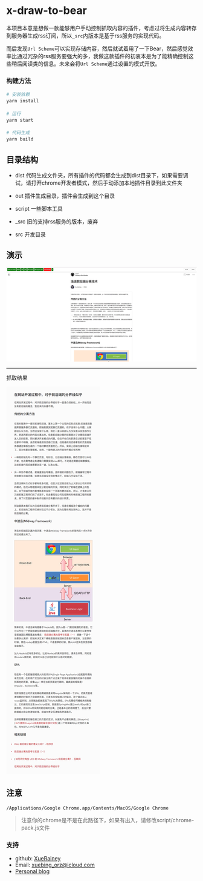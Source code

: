 # x-draw-to-bear

本项目本意是想做一款能够用户手动控制抓取内容的插件，考虑过将生成内容转存到服务器生成rss订阅，所以`_src`内版本是基于rss服务的实现代码。

而后发现`Url Scheme`可以实现存储内容，然后就试着用了一下Bear，然后感觉效率比通过冗杂的rss服务要强大的多，我做这款插件的初衷本是为了能精确控制这些稍后阅读类的信息。未来会将`Url Scheme`通过设置的模式开放。

### 构建方法

```bash
# 安装依赖
yarn install

# 运行
yarn start 

# 代码生成
yarn build
```
## 目录结构

- dist
    代码生成文件夹，所有插件的代码都会生成到dist目录下，如果需要调试，请打开chrome开发者模式，然后手动添加本地插件目录到此文件夹

- out
    插件生成目录，插件会生成到这个目录

- script
    一些脚本工具

- _src
    旧的支持rss服务的版本，废弃

- src
    开发目录

## 演示
![演示1](doc/image/d1.png)

----
抓取结果

![演示2](doc/image/d2.jpg)

## 注意

`/Applications/Google Chrome.app/Contents/MacOS/Google Chrome`

> 注意你的chrome是不是在此路径下，如果有出入，请修改script/chrome-pack.js文件

### 支持

- github: [XueRainey](https://github.com/XueRainey)
- Email: [xuebing_orz@icloud.com](mailto:xuebing_orz@icloud.com)
- [Personal blog](http://www.rainey.space/)

